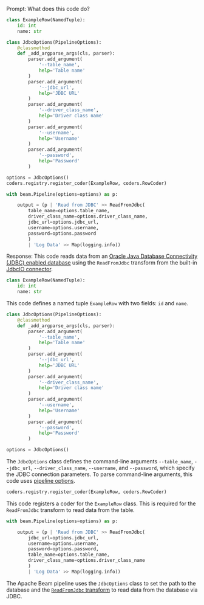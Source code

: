 Prompt:
What does this code do?
```python
class ExampleRow(NamedTuple):
    id: int
    name: str

class JdbcOptions(PipelineOptions):
    @classmethod
    def _add_argparse_args(cls, parser):
        parser.add_argument(
            '--table_name',
            help='Table name'
        )
        parser.add_argument(
            '--jdbc_url',
            help='JDBC URL'
        )
        parser.add_argument(
            '--driver_class_name',
            help='Driver class name'
        )
        parser.add_argument(
            '--username',
            help='Username'
        )
        parser.add_argument(
            '--password',
            help='Password'
        )

options = JdbcOptions()
coders.registry.register_coder(ExampleRow, coders.RowCoder)

with beam.Pipeline(options=options) as p:

    output = (p | 'Read from JDBC' >> ReadFromJdbc(
        table_name=options.table_name,
        driver_class_name=options.driver_class_name,
        jdbc_url=options.jdbc_url,
        username=options.username,
        password=options.password
        )
        | 'Log Data' >> Map(logging.info))
```

Response:
This code reads data from an [Oracle Java Database Connectivity (JDBC) enabled database](https://docs.oracle.com/javase/8/docs/technotes/guides/jdbc/) using the `ReadFromJdbc` transform from the built-in [JdbcIO connector](https://beam.apache.org/releases/pydoc/current/apache_beam.io.jdbc.html).

```python
class ExampleRow(NamedTuple):
    id: int
    name: str
```

This code defines a named tuple `ExampleRow` with two fields: `id` and `name`.

```python
class JdbcOptions(PipelineOptions):
    @classmethod
    def _add_argparse_args(cls, parser):
        parser.add_argument(
            '--table_name',
            help='Table name'
        )
        parser.add_argument(
            '--jdbc_url',
            help='JDBC URL'
        )
        parser.add_argument(
            '--driver_class_name',
            help='Driver class name'
        )
        parser.add_argument(
            '--username',
            help='Username'
        )
        parser.add_argument(
            '--password',
            help='Password'
        )

options = JdbcOptions()
```

The `JdbcOptions` class defines the command-line arguments `--table_name`, `--jdbc_url`, `--driver_class_name`, `--username`, and `--password`, which specify the JDBC connection parameters. To parse command-line arguments, this code uses [pipeline options](https://beam.apache.org/documentation/patterns/pipeline-options/).

```python
coders.registry.register_coder(ExampleRow, coders.RowCoder)
```

This code registers a coder for the `ExampleRow` class. This is required for the `ReadFromJdbc` transform to read data from the table.

```python
with beam.Pipeline(options=options) as p:

    output = (p | 'Read from JDBC' >> ReadFromJdbc(
        jdbc_url=options.jdbc_url,
        username=options.username,
        password=options.password,
        table_name=options.table_name,
        driver_class_name=options.driver_class_name
        )
        | 'Log Data' >> Map(logging.info))
```

The Apache Beam pipeline uses the `JdbcOptions` class to set the path to the database and the [`ReadFromJdbc` transform](https://beam.apache.org/releases/pydoc/current/apache_beam.io.jdbc.html#apache_beam.io.jdbc.ReadFromJdbc) to read data from the database via JDBC.
